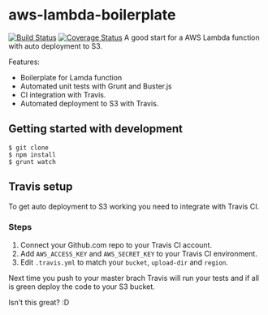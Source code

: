 # aws-lambda-boilerplate
[![Build Status](https://travis-ci.org/5orenso/aws-lambda-boilerplate.svg?branch=master)](https://travis-ci.org/5orenso/aws-lambda-boilerplate)
[![Coverage Status](https://coveralls.io/repos/github/5orenso/aws-lambda-boilerplate/badge.svg?branch=master)](https://coveralls.io/github/5orenso/aws-lambda-boilerplate?branch=master)
A good start for a AWS Lambda function with auto deployment to S3.

Features:
* Boilerplate for Lamda function
* Automated unit tests with Grunt and Buster.js
* CI integration with Travis.
* Automated deployment to S3 with Travis.


## Getting started with development
```
$ git clone
$ npm install
$ grunt watch
```

## Travis setup
To get auto deployment to S3 working you need to integrate with Travis CI.

### Steps
1. Connect your Github.com repo to your Travis CI account. 
2. Add `AWS_ACCESS_KEY` and `AWS_SECRET_KEY` to your Travis CI environment. 
3. Edit `.travis.yml` to match your `bucket`, `upload-dir` and `region`.

Next time you push to your master brach Travis will run your tests and if all is green deploy the code to your S3 bucket.

Isn't this great? :D
